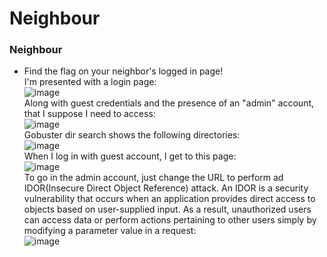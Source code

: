 # Neighbour

### Neighbour
- Find the flag on your neighbor's logged in page!<br />
I'm presented with a login page: <br />
![image](https://github.com/user-attachments/assets/25b30e82-2ec9-4f33-88f1-c9007fc7869a)<br />
Along with guest credentials and the presence of an "admin" account, that I suppose I need to access:<br />
![image](https://github.com/user-attachments/assets/8d4d886c-9f9e-4557-b2e5-a9928fa15f8b)<br />
Gobuster dir search shows the following directories:<br />
![image](https://github.com/user-attachments/assets/f35413ef-af48-4ecf-9875-854293413ef5)<br />
When I log in with guest account, I get to this page: <br />
![image](https://github.com/user-attachments/assets/570e3c13-0d02-44ed-b93c-9f0035aeba8a)<br />
To go in the admin account, just change the URL to perform ad IDOR(Insecure Direct Object Reference) attack. An IDOR is a security vulnerability that occurs when an application provides direct access to objects based on user-supplied input. As a result, unauthorized users can access data or perform actions pertaining to other users simply by modifying a parameter value in a request:<br />
![image](https://github.com/user-attachments/assets/1af47104-db24-489c-9aff-99fbbd4620d0)<br />




